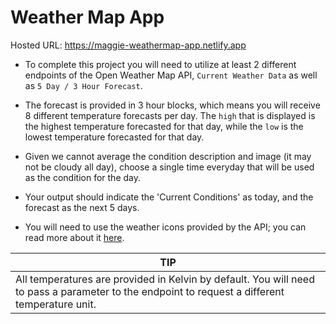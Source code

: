 # Weather Map App

Hosted URL: https://maggie-weathermap-app.netlify.app

- To complete this project you will need to utilize at least 2 different endpoints of the Open Weather Map API, ``Current Weather Data`` as well as ``5 Day / 3 Hour Forecast``.

- The forecast is provided in 3 hour blocks, which means you will receive 8 different temperature forecasts per day. The ``high`` that is displayed is the highest temperature forecasted for that day, while the ``low`` is the lowest temperature forecasted for that day.

- Given we cannot average the condition description and image (it may not be cloudy all day), choose a single time everyday that will be used as the condition for the day.

- Your output should indicate the 'Current Conditions' as today, and the forecast as the next 5 days.

- You will need to use the weather icons provided by the API; you can read more about it [here](https://openweathermap.org/weather-conditions).

| **TIP**   |
|---|
|  All temperatures are provided in Kelvin by default. You will need to pass a parameter to the endpoint to request a different temperature unit. |   
